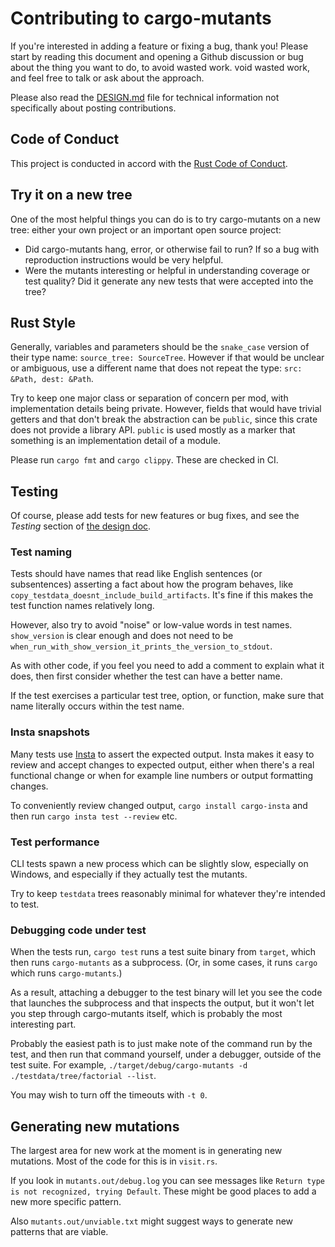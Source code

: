 # Contributing to cargo-mutants

If you're interested in adding a feature or fixing a bug, thank you! Please
start by reading this document and opening a Github discussion or bug about the
thing you want to do, to avoid wasted work. void wasted work, and feel free to
talk or ask about the approach.

Please also read the [DESIGN.md](DESIGN.md) file for technical information not specifically about posting contributions.

## Code of Conduct

This project is conducted in accord with the [Rust Code of
Conduct](https://www.rust-lang.org/policies/code-of-conduct).

## Try it on a new tree

One of the most helpful things you can do is to try cargo-mutants on a new tree: either your own project
or an important open source project:

* Did cargo-mutants hang, error, or otherwise fail to run? If so a bug with reproduction instructions would be very helpful.
* Were the mutants interesting or helpful in understanding coverage or test quality? Did it generate any new tests that were accepted into the tree?

## Rust Style

Generally, variables and parameters should be the `snake_case` version of their
type name: `source_tree: SourceTree`. However if that would be unclear or ambiguous, use a different name that does not repeat the type: `src: &Path, dest: &Path`.

Try to keep one major class or separation of concern per mod, with
implementation details being private. However, fields that would have trivial
getters and that don't break the abstraction can be `public`, since this crate does not provide a library API. `public` is used mostly as a marker that something is an implementation detail of a module.

Please run `cargo fmt` and `cargo clippy`. These are checked in CI.

## Testing

Of course, please add tests for new features or bug fixes, and see the _Testing_ section of [the design doc](DESIGN.md).

### Test naming

Tests should have names that read like English sentences (or subsentences)
asserting a fact about how the program behaves, like
`copy_testdata_doesnt_include_build_artifacts`. It's fine if this makes the
test function names relatively long.

However, also try to avoid "noise" or low-value words in test names.
`show_version` is clear enough and does not need to be
`when_run_with_show_version_it_prints_the_version_to_stdout`.

As with other code, if you feel you need to add a comment to explain what it
does, then first consider whether the test can have a better name.

If the test exercises a particular test tree, option, or function, make sure
that name literally occurs within the test name.

### Insta snapshots

Many tests use [Insta](https://insta.rs) to assert the expected output. Insta makes it easy to review and accept changes to expected output, either when there's a real functional change or when for example line numbers or output formatting changes.

To conveniently review changed output, `cargo install cargo-insta` and then run `cargo insta test --review` etc.

### Test performance

CLI tests spawn a new process which can be slightly slow, especially on Windows, and especially if they actually test the mutants.

Try to keep `testdata` trees reasonably minimal for whatever they're intended to test.

### Debugging code under test

When the tests run, `cargo test` runs a test suite binary from `target`, which then runs `cargo-mutants` as a subprocess. (Or, in some cases, it runs `cargo` which runs `cargo-mutants`.)

As a result, attaching a debugger to the test binary will let you see the code that launches the subprocess and that inspects the output, but it won't let you step through cargo-mutants itself, which is probably the most interesting part.

Probably the easiest path is to just make note of the command run by the test, and then run that command yourself, under a debugger, outside of the test suite. For example, `./target/debug/cargo-mutants -d ./testdata/tree/factorial --list`.

You may wish to turn off the timeouts with `-t 0`.

## Generating new mutations

The largest area for new work at the moment is in generating new mutations. Most of the code for this is in `visit.rs`.

If you look in `mutants.out/debug.log` you can see messages like `Return type is not recognized, trying Default`.
These might be good places to add a new more specific pattern.

Also `mutants.out/unviable.txt` might suggest ways to generate new patterns that are viable.
